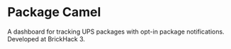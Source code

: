 # Package Camel

A dashboard for tracking UPS packages with opt-in package notifications. Developed at BrickHack 3.

